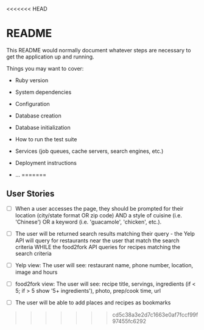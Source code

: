 <<<<<<< HEAD
# README

This README would normally document whatever steps are necessary to get the
application up and running.

Things you may want to cover:

* Ruby version

* System dependencies

* Configuration

* Database creation

* Database initialization

* How to run the test suite

* Services (job queues, cache servers, search engines, etc.)

* Deployment instructions

* ...
=======


## User Stories

- [ ] When a user accesses the page, they should be prompted for their location (city/state format OR zip code) AND a style of cuisine (i.e. 'Chinese') OR a keyword (i.e. 'guacamole', 'chicken', etc.).

- [ ] The user will be returned search results matching their query - the Yelp API will query for restaurants near the user that match the search criteria WHILE the food2fork API queries for recipes matching the search criteria

- [ ] Yelp view: The user will see: restaurant name, phone number, location, image and hours 

- [ ] food2fork view: The user will see: recipe title, servings, ingredients (if < 5; if > 5 show '5+ ingredients'), photo, prep/cook time, url

- [ ] The user will be able to add places and recipes as bookmarks
>>>>>>> cd5c38a3e2d7c1663e0af7fccf99f97455fc6292
